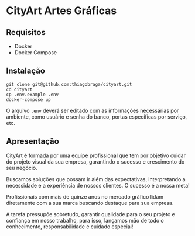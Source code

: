 # CityArt Artes Gráficas

## Requisitos

- Docker
- Docker Compose

## Instalação

```
git clone git@github.com:thiagobraga/cityart.git
cd cityart
cp .env.example .env
docker-compose up
```

O arquivo `.env` deverá ser editado com as informações necessárias por ambiente, como usuário e senha do banco, portas específicas por serviço, etc.

## Apresentação

CityArt é formada por uma equipe profissional que tem por objetivo cuidar do projeto visual da sua empresa, garantindo o sucesso e crescimento do seu negócio.

Buscamos soluções que possam ir além das expectativas, interpretando a necessidade e a experiência de nossos clientes. O sucesso é a nossa meta!

Profissionais com mais de quinze anos no mercado gráfico lidam diretamente com a sua marca buscando destaque para sua empresa.

A tarefa pressupõe sobretudo, garantir qualidade para o seu projeto e confiança em nosso trabalho, para isso, lançamos mão de todo o conhecimento, responsabilidade e cuidado especial!
